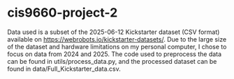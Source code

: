 # cis9660-project-2

Data used is a subset of the 2025-06-12 Kickstarter dataset (CSV format) available on https://webrobots.io/kickstarter-datasets/. Due to the large size of the dataset and hardware limitations on my personal computer, I chose to focus on data from 2024 and 2025. The code used to preprocess the data can be found in utils/process_data.py, and the processed dataset can be found in data/Full_Kickstarter_data.csv.